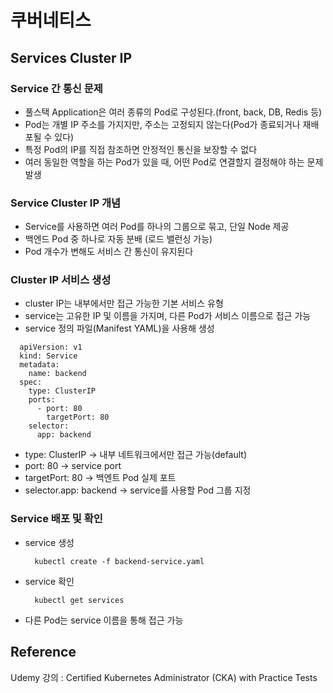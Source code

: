 # 쿠버네티스

## Services Cluster IP

### Service 간 통신 문제
- 풀스택 Application은 여러 종류의 Pod로 구성된다.(front, back, DB, Redis 등)
- Pod는 개별 IP 주소를 가지지만, 주소는 고정되지 않는다(Pod가 종료되거나 재배포될 수 있다)
- 특정 Pod의 IP를 직접 참조하면 안정적인 통신을 보장할 수 없다
- 여러 동일한 역할을 하는 Pod가 있을 때, 어떤 Pod로 연결할지 결정해야 하는 문제 발생

### Service Cluster IP 개념
- Service를 사용하면 여러 Pod를 하나의 그룹으로 묶고, 단일 Node 제공
- 백엔드 Pod 중 하나로 자동 분배 (로드 밸런싱 가능)
- Pod 개수가 변해도 서비스 간 통신이 유지된다

### Cluster IP 서비스 생성
- cluster IP는 내부에서만 접근 가능한 기본 서비스 유형
- service는 고유한 IP 및 이름을 가지며, 다른 Pod가 서비스 이름으로 접근 가능
- service 정의 파일(Manifest YAML)을 사용해 생성
```
  apiVersion: v1
  kind: Service
  metadata:
    name: backend
  spec:
    type: ClusterIP
    ports:
      - port: 80
        targetPort: 80
    selector:
      app: backend
```
- type: ClusterIP -> 내부 네트워크에서만 접근 가능(default)
- port: 80 -> service port
- targetPort: 80 -> 백엔트 Pod 실제 포트
- selector.app: backend -> service를 사용할 Pod 그룹 지정

### Service 배포 및 확인
- service 생성
  ```
    kubectl create -f backend-service.yaml
  ```
- service 확인
  ```
    kubectl get services
  ```
- 다른 Pod는 service 이름을 통해 접근 가능

## Reference
Udemy 강의 : Certified Kubernetes Administrator (CKA) with Practice Tests